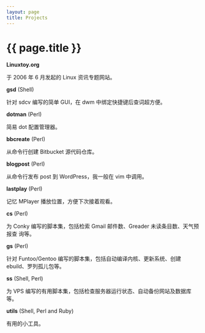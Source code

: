 ```yaml
---
layout: page
title: Projects
---
```


# {{ page.title }}

**Linuxtoy.org**

于 2006 年 6 月发起的 Linux 资讯专题网站。

**gsd** (Shell)

针对 sdcv 编写的简单 GUI，在 dwm 中绑定快捷键后查词超方便。

**dotman** (Perl)

简易 dot 配置管理器。

**bbcreate** (Perl)

从命令行创建 Bitbucket 源代码仓库。

**blogpost** (Perl)

从命令行发布 post 到 WordPress，我一般在 vim 中调用。

**lastplay** (Perl)

记忆 MPlayer 播放位置，方便下次接着观看。

**cs** (Perl)

为 Conky 编写的脚本集，包括检索 Gmail 邮件数、Greader 未读条目数、天气预报查
询等。

**gs** (Perl)

针对 Funtoo/Gentoo 编写的脚本集，包括自动编译内核、更新系统、创建
ebuild、罗列孤儿包等。

**ss** (Shell, Perl)

为 VPS 编写的有用脚本集，包括检查服务器运行状态、自动备份网站及数据库等。

**utils** (Shell, Perl and Ruby)

有用的小工具。
